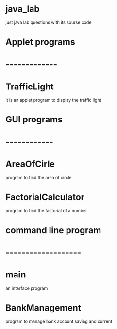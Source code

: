 # java_lab
just java lab questions with its sourse code
# Applet programs 
# -------------
# TrafficLight
it is an applet program to display the traffic light

# GUI programs
# ------------
# AreaOfCirle
program to find the area of circle

# FactorialCalculator
 program to find the factorial of a number

 # command line program
# -------------------
# main
an interface program

# BankManagement
program to manage bank account saving and current
